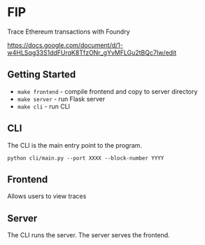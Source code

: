 # FIP

Trace Ethereum transactions with Foundry

https://docs.google.com/document/d/1-w4HLSqg33S1ddFUrqK8TfzONr_gYvMFLGu2tBQc7Iw/edit

## Getting Started

- `make frontend` - compile frontend and copy to server directory
- `make server` - run Flask server
- `make cli` - run CLI

## CLI

The CLI is the main entry point to the program.

`python cli/main.py --port XXXX --block-number YYYY`

## Frontend

Allows users to view traces

## Server

The CLI runs the server. The server serves the frontend.
